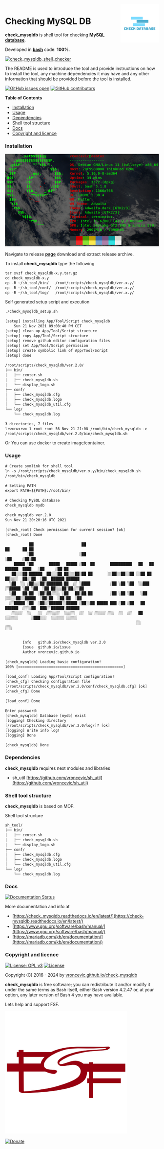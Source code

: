 <img align="right" src="https://raw.githubusercontent.com/vroncevic/check_mysqldb/dev/docs/check_mysqldb_logo.png" width="25%">

# Checking MySQL DB

**check_mysqldb** is shell tool for checking **[MySQL database](https://mariadb.org/)**.

Developed in **[bash](https://en.wikipedia.org/wiki/Bash_(Unix_shell))** code: **100%**.

[![check_mysqldb_shell_checker](https://github.com/vroncevic/check_mysqldb/actions/workflows/check_mysqldb_shell_checker.yml/badge.svg)](https://github.com/vroncevic/check_mysqldb/actions/workflows/check_mysqldb_shell_checker.yml)

The README is used to introduce the tool and provide instructions on
how to install the tool, any machine dependencies it may have and any
other information that should be provided before the tool is installed.

[![GitHub issues open](https://img.shields.io/github/issues/vroncevic/check_mysqldb.svg)](https://github.com/vroncevic/check_mysqldb/issues) [![GitHub contributors](https://img.shields.io/github/contributors/vroncevic/check_mysqldb.svg)](https://github.com/vroncevic/check_mysqldb/graphs/contributors)

<!-- START doctoc generated TOC please keep comment here to allow auto update -->
<!-- DON'T EDIT THIS SECTION, INSTEAD RE-RUN doctoc TO UPDATE -->
**Table of Contents**

- [Installation](#installation)
- [Usage](#usage)
- [Dependencies](#dependencies)
- [Shell tool structure](#shell-tool-structure)
- [Docs](#docs)
- [Copyright and licence](#copyright-and-licence)

<!-- END doctoc generated TOC please keep comment here to allow auto update -->

### Installation

![Debian Linux OS](https://raw.githubusercontent.com/vroncevic/check_mysqldb/dev/docs/debtux.png)

Navigate to release **[page](https://github.com/vroncevic/check_mysqldb/releases)** download and extract release archive.

To install **check_mysqldb** type the following

```
tar xvzf check_mysqldb-x.y.tar.gz
cd check_mysqldb-x.y
cp -R ~/sh_tool/bin/   /root/scripts/check_mysqldb/ver.x.y/
cp -R ~/sh_tool/conf/  /root/scripts/check_mysqldb/ver.x.y/
cp -R ~/sh_tool/log/   /root/scripts/check_mysqldb/ver.x.y/
```

Self generated setup script and execution
```
./check_mysqldb_setup.sh 

[setup] installing App/Tool/Script check_mysqldb
	Sun 21 Nov 2021 09:08:40 PM CET
[setup] clean up App/Tool/Script structure
[setup] copy App/Tool/Script structure
[setup] remove github editor configuration files
[setup] set App/Tool/Script permission
[setup] create symbolic link of App/Tool/Script
[setup] done

/root/scripts/check_mysqldb/ver.2.0/
├── bin/
│   ├── center.sh
│   ├── check_mysqldb.sh
│   └── display_logo.sh
├── conf/
│   ├── check_mysqldb.cfg
│   ├── check_mysqldb.logo
│   └── check_mysqldb_util.cfg
└── log/
    └── check_mysqldb.log

3 directories, 7 files
lrwxrwxrwx 1 root root 56 Nov 21 21:08 /root/bin/check_mysqldb -> /root/scripts/check_mysqldb/ver.2.0/bin/check_mysqldb.sh
```

Or You can use docker to create image/container.

### Usage

```
# Create symlink for shell tool
ln -s /root/scripts/check_mysqldb/ver.x.y/bin/check_mysqldb.sh /root/bin/check_mysqldb

# Setting PATH
export PATH=${PATH}:/root/bin/

# Checking MySQL database
check_mysqldb mydb

check_mysqldb ver.2.0
Sun Nov 21 20:20:16 UTC 2021

[check_root] Check permission for current session? [ok]
[check_root] Done
                                                                                                          
           ██                      ██                                                 ██      ██ ██       
          ░██                     ░██                                                ░██     ░██░██       
    █████ ░██       █████   █████ ░██  ██       ██████████   ██   ██  ██████  ████   ░██     ░██░██       
   ██░░░██░██████  ██░░░██ ██░░░██░██ ██       ░░██░░██░░██ ░░██ ██  ██░░░░  ██░░██  ░██  ██████░██████   
  ░██  ░░ ░██░░░██░███████░██  ░░ ░████         ░██ ░██ ░██  ░░███  ░░█████ ░██ ░██  ░██ ██░░░██░██░░░██  
  ░██   ██░██  ░██░██░░░░ ░██   ██░██░██        ░██ ░██ ░██   ░██    ░░░░░██░░█████  ░██░██  ░██░██  ░██  
  ░░█████ ░██  ░██░░██████░░█████ ░██░░██ █████ ███ ░██ ░██   ██     ██████  ░░░░██  ███░░██████░██████   
   ░░░░░  ░░   ░░  ░░░░░░  ░░░░░  ░░  ░░ ░░░░░ ░░░  ░░  ░░   ██     ░░░░░░      ░███░░░  ░░░░░░ ░░░░░     
                                                            ░░                  ░░░                       
                                                                                                          
	                                                                     
		Info   github.io/check_mysqldb ver.2.0 
		Issue  github.io/issue
		Author vroncevic.github.io

[check_mysqldb] Loading basic configuration!
100% [================================================]

[load_conf] Loading App/Tool/Script configuration!
[check_cfg] Checking configuration file [/root/scripts/check_mysqldb/ver.2.0/conf/check_mysqldb.cfg] [ok]
[check_cfg] Done

[load_conf] Done

Enter password: 
[check_mysqldb] Database [mydb] exist
[logging] Checking directory [/root/scripts/check_mysqldb/ver.2.0/log/]? [ok]
[logging] Write info log!
[logging] Done

[check_mysqldb] Done
```

### Dependencies

**check_mysqldb** requires next modules and libraries
* sh_util [https://github.com/vroncevic/sh_util](https://github.com/vroncevic/sh_util)

### Shell tool structure

**check_mysqldb** is based on MOP.

Shell tool structure
```
sh_tool/
├── bin/
│   ├── center.sh
│   ├── check_mysqldb.sh
│   └── display_logo.sh
├── conf/
│   ├── check_mysqldb.cfg
│   ├── check_mysqldb.logo
│   └── check_mysqldb_util.cfg
└── log/
    └── check_mysqldb.log
```

### Docs

[![Documentation Status](https://readthedocs.org/projects/check_mysqldb/badge/?version=latest)](https://check-mysqldb.readthedocs.io/projects/check_mysqldb/en/latest/?badge=latest)

More documentation and info at
* [https://check_mysqldb.readthedocs.io/en/latest/](https://check-mysqldb.readthedocs.io/en/latest/)
* [https://www.gnu.org/software/bash/manual/](https://www.gnu.org/software/bash/manual/)
* [https://mariadb.com/kb/en/documentation/](https://mariadb.com/kb/en/documentation/)

### Copyright and licence

[![License: GPL v3](https://img.shields.io/badge/License-GPLv3-blue.svg)](https://www.gnu.org/licenses/gpl-3.0) [![License](https://img.shields.io/badge/License-Apache%202.0-blue.svg)](https://opensource.org/licenses/Apache-2.0)

Copyright (C) 2016 - 2024 by [vroncevic.github.io/check_mysqldb](https://vroncevic.github.io/check_mysqldb)

**check_mysqldb** is free software; you can redistribute it and/or modify
it under the same terms as Bash itself, either Bash version 4.2.47 or,
at your option, any later version of Bash 4 you may have available.

Lets help and support FSF.

[![Free Software Foundation](https://raw.githubusercontent.com/vroncevic/check_mysqldb/dev/docs/fsf-logo_1.png)](https://my.fsf.org/)

[![Donate](https://www.paypalobjects.com/en_US/i/btn/btn_donateCC_LG.gif)](https://my.fsf.org/donate/)
